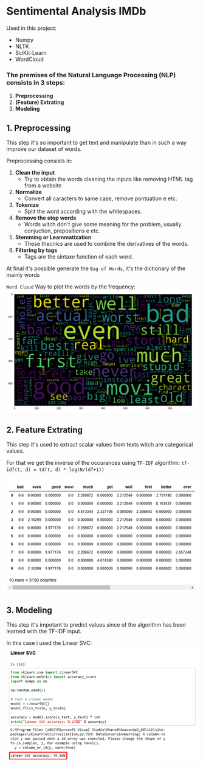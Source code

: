 # Sentimental Analysis IMDb

Used in this project:
* Numpy
* NLTK
* SciKit-Learn
* WordCloud

### The premises of the Natural Language Processing (NLP) consists in 3 steps:
1. **Preprocessing**
2. **(Feature) Extrating**
3. **Modeling**


## 1. Preprocessing
This step it's so important to get text and manipulate than in such a way improve our dataset of words.

Preprocessing consists in:
1. **Clean the input**
    - Try to obtain the words cleaning the inputs like removing HTML tag from a website
2. **Normalize**
    - Convert all caracters to same case, remove pontuation e etc.
3. **Tokenize**
    - Split the word according with the whitespaces.
4. **Remove the stop words**
    - Words witch don't give some meaning for the problem, usually conjuction, prepositions e etc.
5. **Stemming or Leammatization**
    - These thecnics are used to combine the derivatives of the words.
6. **Filtering by tags**
    - Tags are the sintaxe function of each word.

At final it's possible generate the `Bag of Words`, it's the dictionary of the mainly words

`Word Cloud` Way to plot the words by the frequency:
![alt text](WordCloud.png "Word Cloud")


## 2. Feature Extrating
This step it's used to extract scalar values from texts witch are categorical values.

For that we get the inverse of the occurances using `TF-IDF` algorithm:
`tf-idf(t, d) = td(t, d) * log(N/(df+1))`

![alt text](TF-IDF.png "TF-IDF")

## 3. Modeling
This step it's impotant to predict values since of the algorithm has been learned with the TF-IDF input.

In this case i used the Linear SVC:
![alt text](Accuracy.png "LinearSVC")